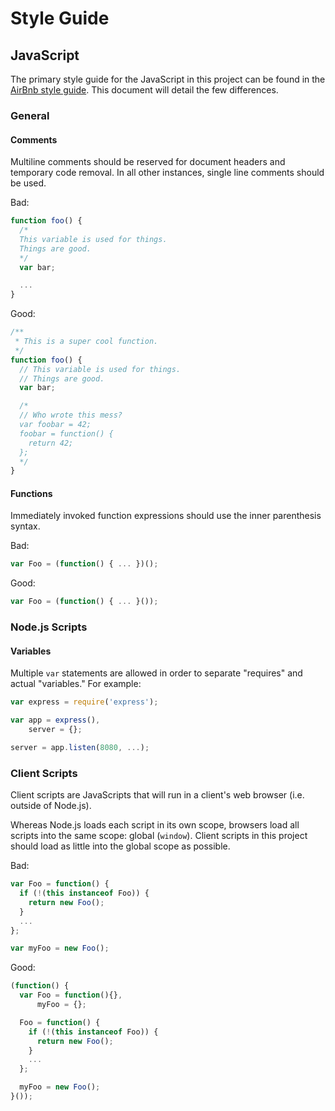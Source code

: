 # Style Guide

## JavaScript

The primary style guide for the JavaScript in this project can be found in the [AirBnb style guide][airbnb]. This document will detail the few differences.

### General

#### Comments
Multiline comments should be reserved for document headers and temporary code removal. In all other instances, single line comments should be used.

Bad:

```javascript
function foo() {
  /*
  This variable is used for things.
  Things are good.
  */
  var bar;

  ...
}
```

Good:

```javascript
/**
 * This is a super cool function.
 */
function foo() {
  // This variable is used for things.
  // Things are good.
  var bar;

  /*
  // Who wrote this mess?
  var foobar = 42;
  foobar = function() {
    return 42;
  };
  */
}
```

#### Functions

Immediately invoked function expressions should use the inner parenthesis syntax.

Bad:

```javascript
var Foo = (function() { ... })();
```

Good:

```javascript
var Foo = (function() { ... }());
```

### Node.js Scripts

#### Variables

Multiple `var` statements are allowed in order to separate "requires" and actual "variables." For example:

```javascript
var express = require('express');

var app = express(),
    server = {};

server = app.listen(8080, ...);
```

### Client Scripts

Client scripts are JavaScripts that will run in a client's web browser (i.e. outside of Node.js).

Whereas Node.js loads each script in its own scope, browsers load all scripts into the same scope: global (`window`). Client scripts in this project should load as little into the global scope as possible.

Bad:

```javascript
var Foo = function() {
  if (!(this instanceof Foo)) {
    return new Foo();
  }
  ...
};

var myFoo = new Foo();
```

Good:

```javascript
(function() {
  var Foo = function(){},
      myFoo = {};

  Foo = function() {
    if (!(this instanceof Foo)) {
      return new Foo();
    }
    ...
  };

  myFoo = new Foo();
}());
```

[airbnb]: https://github.com/airbnb/javascript